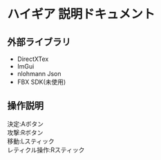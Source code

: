 # ハイギア 説明ドキュメント

## 外部ライブラリ
- DirectXTex
- ImGui
- nlohmann Json
- FBX SDK(未使用)

## 操作説明
決定:Aボタン  
攻撃:Rボタン  
移動:Lスティック  
レティクル操作:Rスティック



